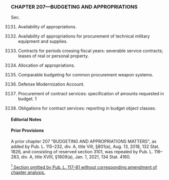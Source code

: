 ### **CHAPTER 207—BUDGETING AND APPROPRIATIONS** ###

Sec.

3131. Availability of appropriations.

3132. Availability of appropriations for procurement of technical military equipment and supplies.

3133. Contracts for periods crossing fiscal years: severable service contracts; leases of real or personal property.

3134. Allocation of appropriations.

3135. Comparable budgeting for common procurement weapon systems.

3136. Defense Modernization Account.

3137. Procurement of contract services: specification of amounts requested in budget. 1

3138. Obligations for contract services: reporting in budget object classes.

#### **Editorial Notes** ####

#### Prior Provisions ####

A prior chapter 207 "BUDGETING AND APPROPRIATIONS MATTERS", as added by Pub. L. 115–232, div. A, title VIII, §801(a), Aug. 13, 2018, 132 Stat. 1826, and consisting of reserved section 3101, was repealed by Pub. L. 116–283, div. A, title XVIII, §1809(a), Jan. 1, 2021, 134 Stat. 4160.

[<sup>1</sup> Section omitted by Pub. L. 117–81 without corresponding amendment of chapter analysis.](#CHAPTER207_1)